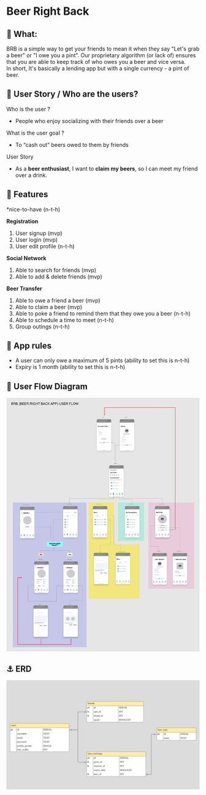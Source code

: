 # Beer Right Back

## 🍺 What:

BRB is a simple way to get your friends to mean it when they say "Let's grab a beer" or "I owe you a pint". Our proprietary algorithm (or lack of) ensures that you are able to keep track of who owes you a beer and vice versa.  
In short, It's basically a lending app but with a single currency - a pint of beer.

## 🤼 User Story / Who are the users?

Who is the user ?

- People who enjoy socializing with their friends over a beer

What is the user goal ?

- To “cash out” beers owed to them by friends

User Story

- As a **beer enthusiast**, I want to **claim my beers**, so I can meet my friend over a drink.

## 🌈 Features
*nice-to-have (n-t-h)

**Registration**

1. User signup (mvp)
2. User login (mvp)
3. User edit profile (n-t-h)

**Social Network**

1.  Able to search for friends (mvp)
2.  Able to add & delete friends (mvp)

**Beer Transfer**

1. Able to owe a friend a beer (mvp)
2. Able to claim a beer (mvp)
3. Able to poke a friend to remind them that they owe you a beer (n-t-h)
4. Able to schedule a time to meet (n-t-h)
5. Group outings (n-t-h)

## 📏 App rules

- A user can only owe a maximum of 5 pints (ability to set this is n-t-h)
- Expiry is 1 month (ability to set this is n-t-h)

## 📱 User Flow Diagram

![Image of user flow diagram](/readme_images/brb-user-flow-diagram.jpg)

## ⚓ ERD

![Image of user flow diagram](/readme_images/brb-erd.jpg)
